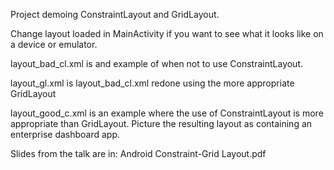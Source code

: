 Project demoing ConstraintLayout and GridLayout.

Change layout loaded in MainActivity if you want to see what it looks like on a device or emulator.

layout_bad_cl.xml is and example of when not to use ConstraintLayout.

layout_gl.xml is layout_bad_cl.xml redone using the more appropriate GridLayout

layout_good_c.xml is an example where the use of ConstraintLayout is more appropriate than GridLayout.
Picture the resulting layout as containing an enterprise dashboard app.

Slides from the talk are in:
Android Constraint-Grid Layout.pdf
